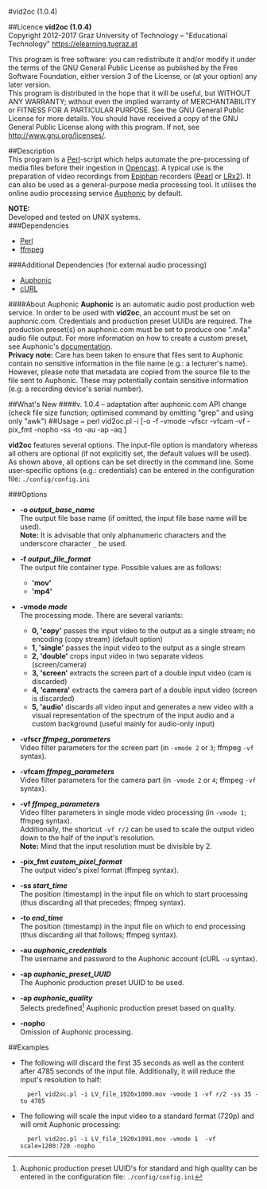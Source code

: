 #vid2oc (1.0.4)

##Licence
**vid2oc (1.0.4)**  
Copyright 2012-2017 Graz University of Technology – "Educational Technology" https://elearning.tugraz.at  

This program is free software: you can redistribute it and/or modify
it under the terms of the GNU General Public License as published by
the Free Software Foundation, either version 3 of the License, or
(at your option) any later version.  
This program is distributed in the hope that it will be useful,
but WITHOUT ANY WARRANTY; without even the implied warranty of
MERCHANTABILITY or FITNESS FOR A PARTICULAR PURPOSE. See the
GNU General Public License for more details.
You should have received a copy of the GNU General Public License
along with this program. If not, see <http://www.gnu.org/licenses/>.

##Description  
This program is a [Perl](https://www.perl.org/)-script which helps automate the pre-processing of media files before their ingestion in [Opencast](http://www.opencast.org/). A typical use is the preparation of video recordings from [Epiphan](https://www.epiphan.com/) recorders ([Pearl](https://www.epiphan.com/products/pearl/) or [LRx2](https://www.epiphan.com/products/lecture-recorder-x2/)). It can also be used as a general-purpose media processing tool.
It utilises the online audio processing service [Auphonic](https://auphonic.com/) by default.  

**NOTE:**  
Developed and tested on UNIX systems.  
###Dependencies  
* [Perl](https://www.perl.org/)
* [ffmpeg](https://ffmpeg.org/)

###Additional Dependencies (for external audio processing)
* [Auphonic](auphonic.com)
* [cURL](https://curl.haxx.se/)

####About Auphonic
**Auphonic** is an automatic audio post production web service. In order to be used with **vid2oc**, an account must be set on auphonic.com. Credentials and production preset UUIDs are required. The production preset(s) on auphonic.com must be set to produce one ".m4a" audio file output. For more information on how to create a custom preset, see Auphonic's [documentation](https://auphonic.com/help/web/index.html).  
**Privacy note:** Care has been taken to ensure that files sent to Auphonic contain no sensitive information in the file name (e.g.: a lecturer's name). However, please note that metadata are copied from the source file to the file sent to Auphonic. These may potentially contain sensitive information (e.g: a recording device's serial number).

##What's New
####v. 1.0.4
– adaptation after auphonic.com API change (check file size function; optimised command by omitting "grep" and using only "awk")
##Usage
	~ perl vid2oc.pl -i <input-file> [-o <output-base-name> -f <output-file-format> -vmode <video-mode> -vfscr <custom-screen-video-filters> -vfcam <custom-camera-video-filters> -vf <custom-single-video-filters> -pix_fmt <custom-pixel-format> -nopho -ss <start-time> -to <end-time> -au <auphonic-credentials> -ap <auphonic-preset-uuid> -aq <auphonic-quality>]

**vid2oc** features several options. The input-file option is mandatory whereas all others are optional (if not explicitly set, the default values will be used). As shown above, all options can be set directly in the command line. Some user-specific options (e.g.: credentials) can be entered in the configuration file: `./config/config.ini`

###Options

* **-o _output\_base\_name_**  
The output file base name (if omitted, the input file base name will be used).  
**Note:** It is advisable that only alphanumeric characters and the underscore character `_` be used.

* **-f _output\_file\_format_**  
The output file container type. Possible values are as follows:   
	* **'mov'**  
	* **'mp4'**


* **-vmode _mode_**  
The processing mode. There are several variants:
	* **0, 'copy'** passes the input video to the output as a single stream; no encoding (copy stream) (default option)
	* **1, 'single'** passes the input video to the output as a single stream
	* **2, 'double'** crops input video in two separate videos (screen/camera)
	* **3, 'screen'** extracts the screen part of a double input video (cam is discarded)
	* **4, 'camera'** extracts the camera part of a double input video (screen is discarded)
	* **5, 'audio'** discards all video input and generates a new video with a visual representation of the spectrum of the input audio and a custom background (useful mainly for audio-only input)
* **-vfscr _ffmpeg\_parameters_**  
Video filter parameters for the screen part (in `-vmode 2` or `3`; ffmpeg `-vf` syntax).
* **-vfcam _ffmpeg\_parameters_**  
Video filter parameters for the camera part (in `-vmode 2` or `4`; ffmpeg `-vf` syntax).
* **-vf _ffmpeg\_parameters_**  
Video filter parameters in single mode video processing (in `-vmode 1`; ffmpeg syntax).  
​Additionally, the shortcut `-vf r/2` can be used to scale the output video down to the half of the input's resolution.  
​**Note:** Mind that the input resolution must be divisible by 2.
* **-pix_fmt _custom\_pixel\_format_**  
The output video's pixel format (ffmpeg syntax).
* **-ss _start\_time_**  
The position (timestamp) in the input file on which to start processing (thus discarding all that precedes; ffmpeg syntax).
* **-to _end\_time_**  
The position (timestamp) in the input file on which to end processing (thus discarding all that follows; ffmpeg syntax).
* **-au _auphonic\_credentials_**  
The username and password to the Auphonic account (cURL `-u` syntax).
* **-ap _auphonic\_preset\_UUID_**  
The Auphonic production preset UUID to be used.
* **-ap _auphonic\_quality_**  
Selects predefined[^auph] Auphonic production preset based on quality.
* **-nopho**  
Omission of Auphonic processing.


##Examples

* The following will discard the first 35 seconds as well as the content after 4785 seconds of the input file. Additionally, it will reduce the input's resolution to half:  
	
		perl vid2oc.pl -i LV_file_1920x1080.mov -vmode 1 -vf r/2 -ss 35 -to 4785


* The following will scale the input video to a standard format (720p) and will omit Auphonic processing:  
	
		perl vid2oc.pl -i LV_file_1920x1091.mov -vmode 1  -vf scale=1280:720 -nopho


[^auph]: Auphonic production preset UUID's for standard and high quality can be entered in the configuration file: `./config/config.ini`